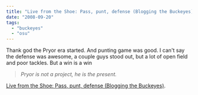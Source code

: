 ```yaml
---
title: "Live from the Shoe: Pass, punt, defense (Blogging the Buckeyes)"
date: "2008-09-20"
tags: 
  - "buckeyes"
  - "osu"
---
```


Thank god the Pryor era started. And punting game was good. I can't say the defense was awesome, a couple guys stood out, but a lot of open field and poor tackles. But a win is a win

> _Pryor is not a project, he is the present._

[Live from the Shoe: Pass, punt, defense (Blogging the Buckeyes)](http://blog.dispatch.com/buckeyesblog/2008/09/live_from_the_shoe_pass_punt_d.shtml).
